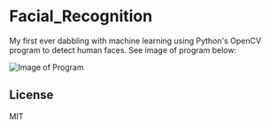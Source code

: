 # Facial_Recognition
My first ever dabbling with machine learning using Python's OpenCV program to detect human faces. See image of program below:

![Image of Program](https://i.imgur.com/eYdA59a.png)

## License
MIT
